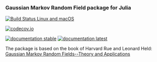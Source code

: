 ### Gaussian Markov Random Field package for Julia

[![Build Status Linux and macOS](https://travis-ci.org/jojal5/GMRF.jl.svg?branch=master)](https://travis-ci.org/jojal5/GMRF.jl)

[![codecov.io](http://codecov.io/github/jojal5/GMRF.jl/coverage.svg?branch=master)](http://codecov.io/github/jojal5/GMRF.jl?branch=master)

[![documentation stable](https://img.shields.io/badge/docs-stable-blue.svg)](https://jojal5.github.io/GMRF.jl/stable/)
[![documentation latest](https://img.shields.io/badge/docs-latest-blue.svg)](https://jojal5.github.io/GMRF.jl/latest/)

The package is based on the book of Harvard Rue and Leonard Held: [Gaussian Markov Random Fields--Theory and Applications](https://www.routledge.com/Gaussian-Markov-Random-Fields-Theory-and-Applications/Rue-Held/p/book/9781584884323)

